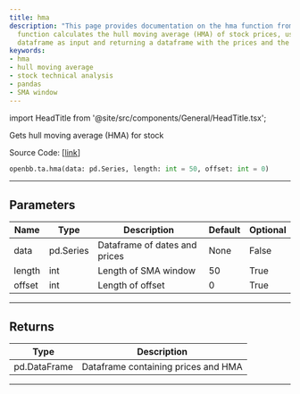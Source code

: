 ```yaml
---
title: hma
description: "This page provides documentation on the hma function from OpenBB. This"
  function calculates the hull moving average (HMA) of stock prices, using a pandas
  dataframe as input and returning a dataframe with the prices and the HMA.
keywords:
- hma
- hull moving average
- stock technical analysis
- pandas
- SMA window
---
```


import HeadTitle from '@site/src/components/General/HeadTitle.tsx';

<HeadTitle title="ta.hma - Reference | OpenBB SDK Docs" />

Gets hull moving average (HMA) for stock

Source Code: [[link](https://github.com/OpenBB-finance/OpenBBTerminal/tree/main/openbb_terminal/common/technical_analysis/overlap_model.py#L91)]

```python
openbb.ta.hma(data: pd.Series, length: int = 50, offset: int = 0)
```

---

## Parameters

| Name | Type | Description | Default | Optional |
| ---- | ---- | ----------- | ------- | -------- |
| data | pd.Series | Dataframe of dates and prices | None | False |
| length | int | Length of SMA window | 50 | True |
| offset | int | Length of offset | 0 | True |


---

## Returns

| Type | Description |
| ---- | ----------- |
| pd.DataFrame | Dataframe containing prices and HMA |
---
